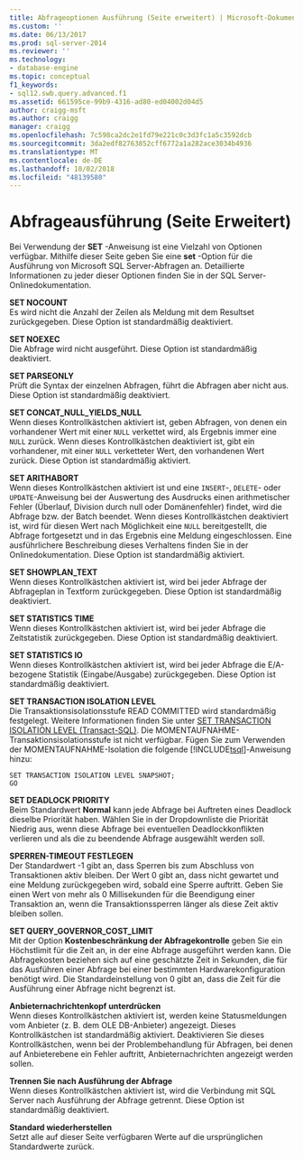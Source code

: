 ```yaml
---
title: Abfrageoptionen Ausführung (Seite erweitert) | Microsoft-Dokumentation
ms.custom: ''
ms.date: 06/13/2017
ms.prod: sql-server-2014
ms.reviewer: ''
ms.technology:
- database-engine
ms.topic: conceptual
f1_keywords:
- sql12.swb.query.advanced.f1
ms.assetid: 661595ce-99b9-4316-ad80-ed04002d04d5
author: craigg-msft
ms.author: craigg
manager: craigg
ms.openlocfilehash: 7c598ca2dc2e1fd79e221c0c3d3fc1a5c3592dcb
ms.sourcegitcommit: 3da2edf82763852cff6772a1a282ace3034b4936
ms.translationtype: MT
ms.contentlocale: de-DE
ms.lasthandoff: 10/02/2018
ms.locfileid: "48139580"
---
```

# <a name="query-options-execution-advanced-page"></a>Abfrageausführung (Seite Erweitert)
  Bei Verwendung der **SET** -Anweisung ist eine Vielzahl von Optionen verfügbar. Mithilfe dieser Seite geben Sie eine **set** -Option für die Ausführung von Microsoft SQL Server-Abfragen an. Detaillierte Informationen zu jeder dieser Optionen finden Sie in der SQL Server-Onlinedokumentation.  
  
 **SET NOCOUNT**  
 Es wird nicht die Anzahl der Zeilen als Meldung mit dem Resultset zurückgegeben. Diese Option ist standardmäßig deaktiviert.  
  
 **SET NOEXEC**  
 Die Abfrage wird nicht ausgeführt. Diese Option ist standardmäßig deaktiviert.  
  
 **SET PARSEONLY**  
 Prüft die Syntax der einzelnen Abfragen, führt die Abfragen aber nicht aus. Diese Option ist standardmäßig deaktiviert.  
  
 **SET CONCAT_NULL_YIELDS_NULL**  
 Wenn dieses Kontrollkästchen aktiviert ist, geben Abfragen, von denen ein vorhandener Wert mit einer `NULL` verkettet wird, als Ergebnis immer eine `NULL` zurück. Wenn dieses Kontrollkästchen deaktiviert ist, gibt ein vorhandener, mit einer `NULL` verketteter Wert, den vorhandenen Wert zurück. Diese Option ist standardmäßig aktiviert.  
  
 **SET ARITHABORT**  
 Wenn dieses Kontrollkästchen aktiviert ist und eine `INSERT`-, `DELETE`- oder `UPDATE`-Anweisung bei der Auswertung des Ausdrucks einen arithmetischer Fehler (Überlauf, Division durch null oder Domänenfehler) findet, wird die Abfrage bzw. der Batch beendet. Wenn dieses Kontrollkästchen deaktiviert ist, wird für diesen Wert nach Möglichkeit eine `NULL` bereitgestellt, die Abfrage fortgesetzt und in das Ergebnis eine Meldung eingeschlossen. Eine ausführlichere Beschreibung dieses Verhaltens finden Sie in der Onlinedokumentation. Diese Option ist standardmäßig aktiviert.  
  
 **SET SHOWPLAN_TEXT**  
 Wenn dieses Kontrollkästchen aktiviert ist, wird bei jeder Abfrage der Abfrageplan in Textform zurückgegeben. Diese Option ist standardmäßig deaktiviert.  
  
 **SET STATISTICS TIME**  
 Wenn dieses Kontrollkästchen aktiviert ist, wird bei jeder Abfrage die Zeitstatistik zurückgegeben. Diese Option ist standardmäßig deaktiviert.  
  
 **SET STATISTICS IO**  
 Wenn dieses Kontrollkästchen aktiviert ist, wird bei jeder Abfrage die E/A-bezogene Statistik (Eingabe/Ausgabe) zurückgegeben. Diese Option ist standardmäßig deaktiviert.  
  
 **SET TRANSACTION ISOLATION LEVEL**  
 Die Transaktionsisolationsstufe READ COMMITTED wird standardmäßig festgelegt. Weitere Informationen finden Sie unter [SET TRANSACTION ISOLATION LEVEL &#40;Transact-SQL&#41;](/sql/t-sql/statements/set-transaction-isolation-level-transact-sql). Die MOMENTAUFNAHME-Transaktionsisolationsstufe ist nicht verfügbar. Fügen Sie zum Verwenden der MOMENTAUFNAHME-Isolation die folgende [!INCLUDE[tsql](../includes/tsql-md.md)]-Anweisung hinzu:  
  
```  
SET TRANSACTION ISOLATION LEVEL SNAPSHOT;  
GO  
```  
  
 **SET DEADLOCK PRIORITY**  
 Beim Standardwert **Normal** kann jede Abfrage bei Auftreten eines Deadlock dieselbe Priorität haben. Wählen Sie in der Dropdownliste die Priorität Niedrig aus, wenn diese Abfrage bei eventuellen Deadlockkonflikten verlieren und als die zu beendende Abfrage ausgewählt werden soll.  
  
 **SPERREN-TIMEOUT FESTLEGEN**  
 Der Standardwert -1 gibt an, dass Sperren bis zum Abschluss von Transaktionen aktiv bleiben. Der Wert 0 gibt an, dass nicht gewartet und eine Meldung zurückgegeben wird, sobald eine Sperre auftritt. Geben Sie einen Wert von mehr als 0 Millisekunden für die Beendigung einer Transaktion an, wenn die Transaktionssperren länger als diese Zeit aktiv bleiben sollen.  
  
 **SET QUERY_GOVERNOR_COST_LIMIT**  
 Mit der Option **Kostenbeschränkung der Abfragekontrolle** geben Sie ein Höchstlimit für die Zeit an, in der eine Abfrage ausgeführt werden kann. Die Abfragekosten beziehen sich auf eine geschätzte Zeit in Sekunden, die für das Ausführen einer Abfrage bei einer bestimmten Hardwarekonfiguration benötigt wird. Die Standardeinstellung von 0 gibt an, dass die Zeit für die Ausführung einer Abfrage nicht begrenzt ist.  
  
 **Anbieternachrichtenkopf unterdrücken**  
 Wenn dieses Kontrollkästchen aktiviert ist, werden keine Statusmeldungen vom Anbieter (z. B. dem OLE DB-Anbieter) angezeigt. Dieses Kontrollkästchen ist standardmäßig aktiviert. Deaktivieren Sie dieses Kontrollkästchen, wenn bei der Problembehandlung für Abfragen, bei denen auf Anbieterebene ein Fehler auftritt, Anbieternachrichten angezeigt werden sollen.  
  
 **Trennen Sie nach Ausführung der Abfrage**  
 Wenn dieses Kontrollkästchen aktiviert ist, wird die Verbindung mit SQL Server nach Ausführung der Abfrage getrennt. Diese Option ist standardmäßig deaktiviert.  
  
 **Standard wiederherstellen**  
 Setzt alle auf dieser Seite verfügbaren Werte auf die ursprünglichen Standardwerte zurück.  
  
  
